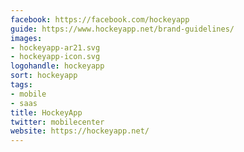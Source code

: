 ```yaml
---
facebook: https://facebook.com/hockeyapp
guide: https://www.hockeyapp.net/brand-guidelines/
images:
- hockeyapp-ar21.svg
- hockeyapp-icon.svg
logohandle: hockeyapp
sort: hockeyapp
tags:
- mobile
- saas
title: HockeyApp
twitter: mobilecenter
website: https://hockeyapp.net/
---
```

